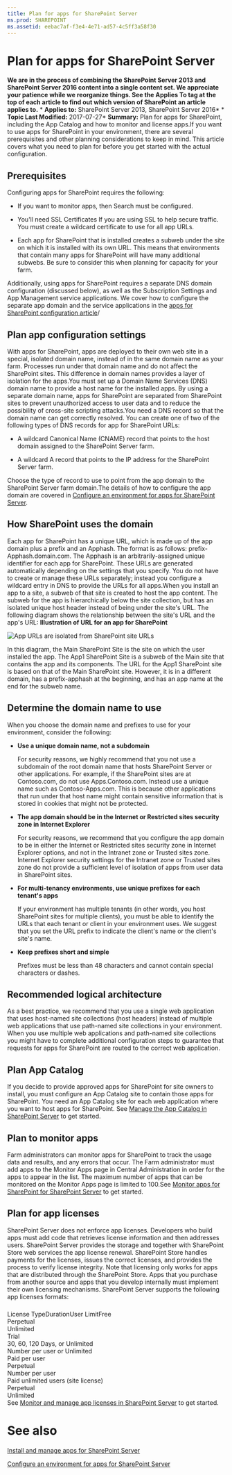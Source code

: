 ```yaml
---
title: Plan for apps for SharePoint Server
ms.prod: SHAREPOINT
ms.assetid: eebac7af-f3e4-4e71-ad57-4c5ff3a58f30
---
```



# Plan for apps for SharePoint Server
 **We are in the process of combining the SharePoint Server 2013 and SharePoint Server 2016 content into a single content set. We appreciate your patience while we reorganize things. See the Applies To tag at the top of each article to find out which version of SharePoint an article applies to.** * **Applies to:** SharePoint Server 2013, SharePoint Server 2016*  * **Topic Last Modified:** 2017-07-27* **Summary:** Plan for apps for SharePoint, including the App Catalog and how to monitor and license apps.If you want to use apps for SharePoint in your environment, there are several prerequisites and other planning considerations to keep in mind. This article covers what you need to plan for before you get started with the actual configuration.
## Prerequisites

Configuring apps for SharePoint requires the following:
- If you want to monitor apps, then Search must be configured.
    
  
- You'll need SSL Certificates If you are using SSL to help secure traffic. You must create a wildcard certificate to use for all app URLs.
    
  
- Each app for SharePoint that is installed creates a subweb under the site on which it is installed with its own URL. This means that environments that contain many apps for SharePoint will have many additional subwebs. Be sure to consider this when planning for capacity for your farm.
    
  
Additionally, using apps for SharePoint requires a separate DNS domain configuration (discussed below), as well as the Subscription Settings and App Management service applications. We cover how to configure the separate app domain and the service applications in the  [apps for SharePoint configuration article](html/configure-an-environment-for-apps-for-sharepoint-server.md)/
## Plan app configuration settings
<a name="AppConfig"> </a>

With apps for SharePoint, apps are deployed to their own web site in a special, isolated domain name, instead of in the same domain name as your farm. Processes run under that domain name and do not affect the SharePoint sites. This difference in domain names provides a layer of isolation for the apps.You must set up a Domain Name Services (DNS) domain name to provide a host name for the installed apps. By using a separate domain name, apps for SharePoint are separated from SharePoint sites to prevent unauthorized access to user data and to reduce the possibility of cross-site scripting attacks.You need a DNS record so that the domain name can get correctly resolved. You can create one of two of the following types of DNS records for app for SharePoint URLs:
- A wildcard Canonical Name (CNAME) record that points to the host domain assigned to the SharePoint Server farm.
    
  
- A wildcard A record that points to the IP address for the SharePoint Server farm.
    
  
Choose the type of record to use to point from the app domain to the SharePoint Server farm domain.The details of how to configure the app domain are covered in  [Configure an environment for apps for SharePoint Server](html/configure-an-environment-for-apps-for-sharepoint-server.md).
## How SharePoint uses the domain

Each app for SharePoint has a unique URL, which is made up of the app domain plus a prefix and an Apphash. The format is as follows: prefix-Apphash.domain.com. The Apphash is an arbitrarily-assigned unique identifier for each app for SharePoint. These URLs are generated automatically depending on the settings that you specify. You do not have to create or manage these URLs separately; instead you configure a wildcard entry in DNS to provide the URLs for all apps.When you install an app to a site, a subweb of that site is created to host the app content. The subweb for the app is hierarchically below the site collection, but has an isolated unique host header instead of being under the site's URL. The following diagram shows the relationship between the site's URL and the app's URL: **Illustration of URL for an app for SharePoint**
  
    
    
![App URLs are isolated from SharePoint site URLs](images/)
  
    
    
In this diagram, the Main SharePoint Site is the site on which the user installed the app. The App1 SharePoint Site is a subweb of the Main site that contains the app and its components. The URL for the App1 SharePoint site is based on that of the Main SharePoint site. However, it is in a different domain, has a prefix-apphash at the beginning, and has an app name at the end for the subweb name.
## Determine the domain name to use

When you choose the domain name and prefixes to use for your environment, consider the following:
- **Use a unique domain name, not a subdomain**
    
    For security reasons, we highly recommend that you not use a subdomain of the root domain name that hosts SharePoint Server or other applications. For example, if the SharePoint sites are at Contoso.com, do not use Apps.Contoso.com. Instead use a unique name such as Contoso-Apps.com. This is because other applications that run under that host name might contain sensitive information that is stored in cookies that might not be protected.
    
  
- **The app domain should be in the Internet or Restricted sites security zone in Internet Explorer**
    
    For security reasons, we recommend that you configure the app domain to be in either the Internet or Restricted sites security zone in Internet Explorer options, and not in the Intranet zone or Trusted sites zone. Internet Explorer security settings for the Intranet zone or Trusted sites zone do not provide a sufficient level of isolation of apps from user data in SharePoint sites.
    
  
- **For multi-tenancy environments, use unique prefixes for each tenant's apps**
    
    If your environment has multiple tenants (in other words, you host SharePoint sites for multiple clients), you must be able to identify the URLs that each tenant or client in your environment uses. We suggest that you set the URL prefix to indicate the client's name or the client's site's name.
    
  
- **Keep prefixes short and simple**
    
    Prefixes must be less than 48 characters and cannot contain special characters or dashes. 
    
  

## Recommended logical architecture
<a name="AppConfig"> </a>

As a best practice, we recommend that you use a single web application that uses host-named site collections (host headers) instead of multiple web applications that use path-named site collections in your environment. When you use multiple web applications and path-named site collections you might have to complete additional configuration steps to guarantee that requests for apps for SharePoint are routed to the correct web application.
## Plan App Catalog
<a name="AppGallery"> </a>

If you decide to provide approved apps for SharePoint for site owners to install, you must configure an App Catalog site to contain those apps for SharePoint. You need an App Catalog site for each web application where you want to host apps for SharePoint. See  [Manage the App Catalog in SharePoint Server](html/manage-the-app-catalog-in-sharepoint-server.md) to get started.
## Plan to monitor apps
<a name="AppMonitoring"> </a>

Farm administrators can monitor apps for SharePoint to track the usage data and results, and any errors that occur. The Farm administrator must add apps to the Monitor Apps page in Central Administration in order for the apps to appear in the list. The maximum number of apps that can be monitored on the Monitor Apps page is limited to 100.See  [Monitor apps for SharePoint for SharePoint Server](html/monitor-apps-for-sharepoint-for-sharepoint-server.md) to get started.
## Plan for app licenses
<a name="AppLicenses"> </a>

SharePoint Server does not enforce app licenses. Developers who build apps must add code that retrieves license information and then addresses users. SharePoint Server provides the storage and together with SharePoint Store web services the app license renewal. SharePoint Store handles payments for the licenses, issues the correct licenses, and provides the process to verify license integrity. Note that licensing only works for apps that are distributed through the SharePoint Store. Apps that you purchase from another source and apps that you develop internally must implement their own licensing mechanisms. SharePoint Server supports the following app licenses formats:
### 

License TypeDurationUser LimitFree  <br/> Perpetual  <br/> Unlimited  <br/> Trial  <br/> 30, 60, 120 Days, or Unlimited  <br/> Number per user or Unlimited  <br/> Paid per user  <br/> Perpetual  <br/> Number per user  <br/> Paid unlimited users (site license)  <br/> Perpetual  <br/> Unlimited  <br/> See  [Monitor and manage app licenses in SharePoint Server](html/monitor-and-manage-app-licenses-in-sharepoint-server.md) to get started.
# See also

#### 

 [Install and manage apps for SharePoint Server](html/install-and-manage-apps-for-sharepoint-server.md)
  
    
    
 [Configure an environment for apps for SharePoint Server](html/configure-an-environment-for-apps-for-sharepoint-server.md)
  
    
    

  
    
    

